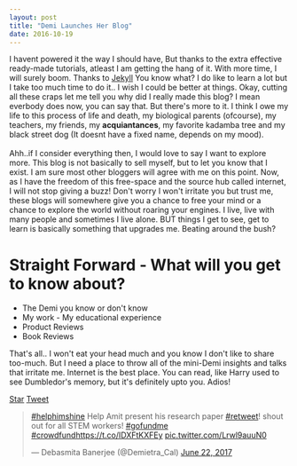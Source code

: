 ```yaml
---
layout: post
title: "Demi Launches Her Blog"
date: 2016-10-19
---
```

<!-- Place this tag in your head or just before your close body tag. -->
<script async defer src="https://buttons.github.io/buttons.js"></script>
<!-- Place this tag in your head or just before your close body tag. -->
<script src="https://apis.google.com/js/platform.js" async def></script>

I havent powered it the way I should have, But thanks to the extra effective ready-made tutorials, atleast I am getting the hang of it. With more time, I will surely boom. Thanks to [Jekyll](http://jekyllrb.com)
You know what? I do like to learn a lot but I take too much time to do it.. I wish I could be better at things. 
Okay, cutting all these craps let me tell you why did I really made this blog? I mean everbody does now, you can say that. But there's more to it. I think I owe my life to this process of life and death, my biological parents (ofcourse), my teachers, my friends, my <b>acquiantances</b>, my favorite kadamba tree and my black street dog (It doesnt have a fixed name, depends on my mood).<br/><br/> Ahh..if I consider everything then, I would love to say I want to explore more. This blog is not basically to sell myself, but to let you know that I exist. I am sure most other bloggers will agree with me on this point. Now, as I have the freedom of this free-space and the source hub called internet, I will not stop giving a buzz! Don't worry I won't irritate you but trust me, these blogs will somewhere give you a chance to free your mind or a chance to explore the world without roaring your engines. I live, live with many people and sometimes I live alone. BUT things I get to see, get to learn is basically something that upgrades me. Beating around the bush?

<h1>Straight Forward - What will you get to know about?</h1>

<ul><li>The Demi you know or don't know</li>
<li> My work - My educational experience </li>
<li> Product Reviews </li>
<li> Book Reviews </li></ul>

That's all.. I won't eat your head much and you know I don't like to share too-much. But I need a place to throw all of the mini-Demi insights and talks that irritate me. Internet is the best place. You can read, like Harry used to see Dumbledor's memory, but it's definitely upto you. Adios! 

<!-- Place this tag where you want the button to render. -->
<a class="github-button" href="https://github.com/DarkDem/DarkDem.github.io" data-icon="octicon-star" data-style="mega" data-count-href="/DarkDem/DarkDem.github.io/stargazers" data-count-api="/repos/DarkDem/DarkDem.github.io#stargazers_count" data-count-aria-label="# stargazers on GitHub" aria-label="Star DarkDem/DarkDem.github.io on GitHub">Star</a>
<a href="https://twitter.com/share" class="twitter-share-button" data-show-count="false">Tweet</a><script async src="//platform.twitter.com/widgets.js" charset="utf-8"></script>
<!-- Place this tag where you want the share button to render. -->
<div class="g-plus" data-action="share"></div>

<blockquote class="twitter-tweet" data-cards="hidden" data-lang="en"><p lang="en" dir="ltr"><a href="https://twitter.com/hashtag/helphimshine?src=hash">#helphimshine</a> Help Amit present his research paper <a href="https://twitter.com/hashtag/retweet?src=hash">#retweet</a>! shout out for all STEM workers! <a href="https://twitter.com/hashtag/gofundme?src=hash">#gofundme</a> <a href="https://twitter.com/hashtag/crowdfund?src=hash">#crowdfund</a><a href="https://t.co/IDXFtKXFEy">https://t.co/IDXFtKXFEy</a> <a href="https://t.co/Lrwl9auuN0">pic.twitter.com/Lrwl9auuN0</a></p>&mdash; Debasmita Banerjee (@Demietra_Cal) <a href="https://twitter.com/Demietra_Cal/status/877824646002999297">June 22, 2017</a></blockquote>
<script async src="//platform.twitter.com/widgets.js" charset="utf-8"></script>

